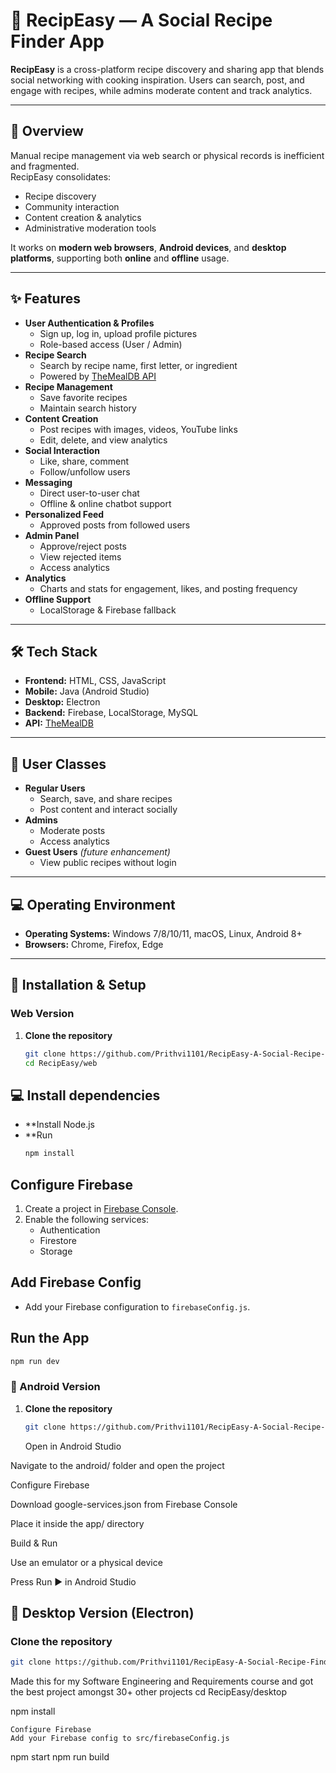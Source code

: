 # 🍳 RecipEasy — A Social Recipe Finder App

**RecipEasy** is a cross-platform recipe discovery and sharing app that blends social networking with cooking inspiration. Users can search, post, and engage with recipes, while admins moderate content and track analytics.

---

## 📌 Overview
Manual recipe management via web search or physical records is inefficient and fragmented.  
RecipEasy consolidates:
- Recipe discovery
- Community interaction
- Content creation & analytics
- Administrative moderation tools

It works on **modern web browsers**, **Android devices**, and **desktop platforms**, supporting both **online** and **offline** usage.

---

## ✨ Features
- **User Authentication & Profiles**
  - Sign up, log in, upload profile pictures
  - Role-based access (User / Admin)
- **Recipe Search**
  - Search by recipe name, first letter, or ingredient
  - Powered by [TheMealDB API](https://www.themealdb.com)
- **Recipe Management**
  - Save favorite recipes
  - Maintain search history
- **Content Creation**
  - Post recipes with images, videos, YouTube links
  - Edit, delete, and view analytics
- **Social Interaction**
  - Like, share, comment
  - Follow/unfollow users
- **Messaging**
  - Direct user-to-user chat
  - Offline & online chatbot support
- **Personalized Feed**
  - Approved posts from followed users
- **Admin Panel**
  - Approve/reject posts
  - View rejected items
  - Access analytics
- **Analytics**
  - Charts and stats for engagement, likes, and posting frequency
- **Offline Support**
  - LocalStorage & Firebase fallback

---

## 🛠 Tech Stack
- **Frontend:** HTML, CSS, JavaScript
- **Mobile:** Java (Android Studio)
- **Desktop:** Electron
- **Backend:** Firebase, LocalStorage, MySQL
- **API:** [TheMealDB](https://www.themealdb.com)

---

## 👥 User Classes
- **Regular Users**
  - Search, save, and share recipes
  - Post content and interact socially
- **Admins**
  - Moderate posts
  - Access analytics
- **Guest Users** *(future enhancement)*
  - View public recipes without login

---

## 💻 Operating Environment
- **Operating Systems:** Windows 7/8/10/11, macOS, Linux, Android 8+
- **Browsers:** Chrome, Firefox, Edge

---

## 🚀 Installation & Setup

### Web Version
1. **Clone the repository**
   ```bash
   git clone https://github.com/Prithvi1101/RecipEasy-A-Social-Recipe-Finder-App.git
   cd RecipEasy/web
## 💻 Install dependencies
- **Install Node.js
- **Run
  ```bash
  npm install
  
## Configure Firebase
1. Create a project in [Firebase Console](https://console.firebase.google.com/).  
2. Enable the following services:
   - Authentication
   - Firestore
   - Storage

## Add Firebase Config
- Add your Firebase configuration to `firebaseConfig.js`.

## Run the App
```bash
npm run dev
```
### 🔹 Android Version
1. **Clone the repository**
   ```bash
   git clone https://github.com/Prithvi1101/RecipEasy-A-Social-Recipe-Finder-App.git
   ```
   Open in Android Studio

Navigate to the android/ folder and open the project

Configure Firebase

Download google-services.json from Firebase Console

Place it inside the app/ directory

Build & Run

Use an emulator or a physical device

Press Run ▶ in Android Studio

## 🔹 Desktop Version (Electron)

### Clone the repository
```bash
git clone https://github.com/Prithvi1101/RecipEasy-A-Social-Recipe-Finder-App.git
```
Made this for my Software Engineering and Requirements course and got the best project amongst 30+ other projects
cd RecipEasy/desktop

npm install
```
Configure Firebase
Add your Firebase config to src/firebaseConfig.js
```
npm start
npm run build
```
